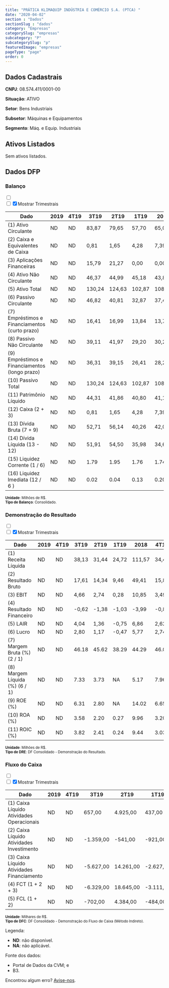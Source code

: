 ```yaml
---  
title: "PRÁTICA KLIMAQUIP INDÚSTRIA E COMÉRCIO S.A. (PTCA) "  
date: "2020-04-02"  
section : "Dados"  
sectionSlug : "dados"  
category: "Empresas"  
categorySlug: "empresas"  
subcategory: "P"  
subcategorySlug: "p"  
featuredImage: "empresas"  
pageType: "page"  
order: 0  
---
```



## Dados Cadastrais


**CNPJ**: 08.574.411/0001-00

**Situação**: ATIVO

**Setor**: Bens Industriais

**Subsetor**: Máquinas e Equipamentos

**Segmento**: Máq. e Equip. Industriais


## Ativos Listados


Sem ativos listados.




## Dados DFP

### Balanço
  
<input type='checkbox' class='toggleCommand' id='toggleBalanco' name='toggleBalanco'>  
<div class='filter-group-balanco'>  
<div class='check_button_balanco'>  
<label for='toggleBalanco'>  
<input type='checkbox' data-filter-col='trimBalanco'><input type='checkbox' data-filter-col='trimBalanco' checked><span>Mostrar Trimestrais</span>  
</label>  
</div>  
</div>  
<div class='overflow balancoTableWrapper'>  
<table class='balancoTable'>  
<thead>  
<tr>  
<th class='dataHeader fixedLeftColumn'>Dado</th>  
<th>2019</th>  
<th class='trimHeader' data-col='trimBalanco'>4T19</th>  
<th class='trimHeader' data-col='trimBalanco'>3T19</th>  
<th class='trimHeader' data-col='trimBalanco'>2T19</th>  
<th class='trimHeader' data-col='trimBalanco'>1T19</th>  
<th>2018</th>  
<th class='trimHeader' data-col='trimBalanco'>4T18</th>  
<th class='trimHeader' data-col='trimBalanco'>3T18</th>  
<th class='trimHeader' data-col='trimBalanco'>2T18</th>  
<th class='trimHeader' data-col='trimBalanco'>1T18</th>  
<th>2017</th>  
<th class='trimHeader' data-col='trimBalanco'>4T17</th>  
<th class='trimHeader' data-col='trimBalanco'>3T17</th>  
<th class='trimHeader' data-col='trimBalanco'>2T17</th>  
<th class='trimHeader' data-col='trimBalanco'>1T17</th>  
</tr>  
</thead>  
<tbody>  
<tr class='trContaAtivo'>  
<td class='leftAlignCell rowDescription fixedLeftColumn'>(1) Ativo Circulante</td>  
<td>ND</td>  
<td data-col='trimBalanco' class='trimData'>ND</td>  
<td data-col='trimBalanco' class='trimData'>83,87</td>  
<td data-col='trimBalanco' class='trimData'>79,65</td>  
<td data-col='trimBalanco' class='trimData'>57,70</td>  
<td>65,05</td>  
<td data-col='trimBalanco' class='trimData'>65,05</td>  
<td data-col='trimBalanco' class='trimData'>71,08</td>  
<td data-col='trimBalanco' class='trimData'>58,17</td>  
<td data-col='trimBalanco' class='trimData'>54,40</td>  
<td>50,32</td>  
<td data-col='trimBalanco' class='trimData'>50,32</td>  
<td data-col='trimBalanco' class='trimData'>50,32</td>  
<td data-col='trimBalanco' class='trimData'>50,32</td>  
<td data-col='trimBalanco' class='trimData'>50,32</td>  
</tr>  
<tr class='trContaAtivo'>  
<td class='leftAlignCell rowDescription fixedLeftColumn'>(2) Caixa e Equivalentes de Caixa</td>  
<td>ND</td>  
<td data-col='trimBalanco' class='trimData'>ND</td>  
<td data-col='trimBalanco' class='trimData'>0,81</td>  
<td data-col='trimBalanco' class='trimData'>1,65</td>  
<td data-col='trimBalanco' class='trimData'>4,28</td>  
<td>7,39</td>  
<td data-col='trimBalanco' class='trimData'>7,39</td>  
<td data-col='trimBalanco' class='trimData'>15,65</td>  
<td data-col='trimBalanco' class='trimData'>11,86</td>  
<td data-col='trimBalanco' class='trimData'>9,93</td>  
<td>4,12</td>  
<td data-col='trimBalanco' class='trimData'>4,12</td>  
<td data-col='trimBalanco' class='trimData'>4,12</td>  
<td data-col='trimBalanco' class='trimData'>4,12</td>  
<td data-col='trimBalanco' class='trimData'>4,12</td>  
</tr>  
<tr class='trContaAtivo'>  
<td class='leftAlignCell rowDescription fixedLeftColumn'>(3) Aplicações Financeiras</td>  
<td>ND</td>  
<td data-col='trimBalanco' class='trimData'>ND</td>  
<td data-col='trimBalanco' class='trimData'>15,79</td>  
<td data-col='trimBalanco' class='trimData'>21,27</td>  
<td data-col='trimBalanco' class='trimData'>0,00</td>  
<td>0,00</td>  
<td data-col='trimBalanco' class='trimData'>0,00</td>  
<td data-col='trimBalanco' class='trimData'>0,00</td>  
<td data-col='trimBalanco' class='trimData'>0,00</td>  
<td data-col='trimBalanco' class='trimData'>0,00</td>  
<td>0,00</td>  
<td data-col='trimBalanco' class='trimData'>0,00</td>  
<td data-col='trimBalanco' class='trimData'>0,00</td>  
<td data-col='trimBalanco' class='trimData'>0,00</td>  
<td data-col='trimBalanco' class='trimData'>0,00</td>  
</tr>  
<tr class='trContaAtivo'>  
<td class='leftAlignCell rowDescription fixedLeftColumn'>(4) Ativo Não Circulante</td>  
<td>ND</td>  
<td data-col='trimBalanco' class='trimData'>ND</td>  
<td data-col='trimBalanco' class='trimData'>46,37</td>  
<td data-col='trimBalanco' class='trimData'>44,99</td>  
<td data-col='trimBalanco' class='trimData'>45,18</td>  
<td>43,88</td>  
<td data-col='trimBalanco' class='trimData'>43,88</td>  
<td data-col='trimBalanco' class='trimData'>43,08</td>  
<td data-col='trimBalanco' class='trimData'>42,48</td>  
<td data-col='trimBalanco' class='trimData'>42,12</td>  
<td>42,73</td>  
<td data-col='trimBalanco' class='trimData'>42,73</td>  
<td data-col='trimBalanco' class='trimData'>42,73</td>  
<td data-col='trimBalanco' class='trimData'>42,73</td>  
<td data-col='trimBalanco' class='trimData'>42,73</td>  
</tr>  
<tr class='trContaAtivo'>  
<td class='leftAlignCell rowDescription fixedLeftColumn'>(5) Ativo Total</td>  
<td>ND</td>  
<td data-col='trimBalanco' class='trimData'>ND</td>  
<td data-col='trimBalanco' class='trimData'>130,24</td>  
<td data-col='trimBalanco' class='trimData'>124,63</td>  
<td data-col='trimBalanco' class='trimData'>102,87</td>  
<td>108,92</td>  
<td data-col='trimBalanco' class='trimData'>108,92</td>  
<td data-col='trimBalanco' class='trimData'>114,16</td>  
<td data-col='trimBalanco' class='trimData'>100,65</td>  
<td data-col='trimBalanco' class='trimData'>96,52</td>  
<td>93,04</td>  
<td data-col='trimBalanco' class='trimData'>93,04</td>  
<td data-col='trimBalanco' class='trimData'>93,04</td>  
<td data-col='trimBalanco' class='trimData'>93,04</td>  
<td data-col='trimBalanco' class='trimData'>93,04</td>  
</tr>  
<tr class='trContaPassivo'>  
<td class='leftAlignCell rowDescription fixedLeftColumn'>(6) Passivo Circulante</td>  
<td>ND</td>  
<td data-col='trimBalanco' class='trimData'>ND</td>  
<td data-col='trimBalanco' class='trimData'>46,82</td>  
<td data-col='trimBalanco' class='trimData'>40,81</td>  
<td data-col='trimBalanco' class='trimData'>32,87</td>  
<td>37,46</td>  
<td data-col='trimBalanco' class='trimData'>37,46</td>  
<td data-col='trimBalanco' class='trimData'>42,29</td>  
<td data-col='trimBalanco' class='trimData'>36,27</td>  
<td data-col='trimBalanco' class='trimData'>32,09</td>  
<td>36,59</td>  
<td data-col='trimBalanco' class='trimData'>36,59</td>  
<td data-col='trimBalanco' class='trimData'>36,59</td>  
<td data-col='trimBalanco' class='trimData'>36,59</td>  
<td data-col='trimBalanco' class='trimData'>36,59</td>  
</tr>  
<tr class='trContaPassivo'>  
<td class='leftAlignCell rowDescription fixedLeftColumn'>(7) Empréstimos e Financiamentos (curto prazo)</td>  
<td>ND</td>  
<td data-col='trimBalanco' class='trimData'>ND</td>  
<td data-col='trimBalanco' class='trimData'>16,41</td>  
<td data-col='trimBalanco' class='trimData'>16,99</td>  
<td data-col='trimBalanco' class='trimData'>13,84</td>  
<td>13,77</td>  
<td data-col='trimBalanco' class='trimData'>13,77</td>  
<td data-col='trimBalanco' class='trimData'>17,06</td>  
<td data-col='trimBalanco' class='trimData'>17,43</td>  
<td data-col='trimBalanco' class='trimData'>13,68</td>  
<td>13,27</td>  
<td data-col='trimBalanco' class='trimData'>13,27</td>  
<td data-col='trimBalanco' class='trimData'>13,27</td>  
<td data-col='trimBalanco' class='trimData'>13,27</td>  
<td data-col='trimBalanco' class='trimData'>13,27</td>  
</tr>  
<tr class='trContaPassivo'>  
<td class='leftAlignCell rowDescription fixedLeftColumn'>(8) Passivo Não Circulante</td>  
<td>ND</td>  
<td data-col='trimBalanco' class='trimData'>ND</td>  
<td data-col='trimBalanco' class='trimData'>39,11</td>  
<td data-col='trimBalanco' class='trimData'>41,97</td>  
<td data-col='trimBalanco' class='trimData'>29,20</td>  
<td>30,28</td>  
<td data-col='trimBalanco' class='trimData'>30,28</td>  
<td data-col='trimBalanco' class='trimData'>32,11</td>  
<td data-col='trimBalanco' class='trimData'>17,58</td>  
<td data-col='trimBalanco' class='trimData'>17,60</td>  
<td>10,86</td>  
<td data-col='trimBalanco' class='trimData'>10,86</td>  
<td data-col='trimBalanco' class='trimData'>10,86</td>  
<td data-col='trimBalanco' class='trimData'>10,86</td>  
<td data-col='trimBalanco' class='trimData'>10,86</td>  
</tr>  
<tr class='trContaPassivo'>  
<td class='leftAlignCell rowDescription fixedLeftColumn'>(9) Empréstimos e Financiamentos (longo prazo)</td>  
<td>ND</td>  
<td data-col='trimBalanco' class='trimData'>ND</td>  
<td data-col='trimBalanco' class='trimData'>36,31</td>  
<td data-col='trimBalanco' class='trimData'>39,15</td>  
<td data-col='trimBalanco' class='trimData'>26,41</td>  
<td>28,29</td>  
<td data-col='trimBalanco' class='trimData'>28,29</td>  
<td data-col='trimBalanco' class='trimData'>30,15</td>  
<td data-col='trimBalanco' class='trimData'>15,70</td>  
<td data-col='trimBalanco' class='trimData'>15,77</td>  
<td>8,90</td>  
<td data-col='trimBalanco' class='trimData'>8,90</td>  
<td data-col='trimBalanco' class='trimData'>8,90</td>  
<td data-col='trimBalanco' class='trimData'>8,90</td>  
<td data-col='trimBalanco' class='trimData'>8,90</td>  
</tr>  
<tr class='trContaPassivo'>  
<td class='leftAlignCell rowDescription fixedLeftColumn'>(10) Passivo Total</td>  
<td>ND</td>  
<td data-col='trimBalanco' class='trimData'>ND</td>  
<td data-col='trimBalanco' class='trimData'>130,24</td>  
<td data-col='trimBalanco' class='trimData'>124,63</td>  
<td data-col='trimBalanco' class='trimData'>102,87</td>  
<td>108,92</td>  
<td data-col='trimBalanco' class='trimData'>108,92</td>  
<td data-col='trimBalanco' class='trimData'>114,16</td>  
<td data-col='trimBalanco' class='trimData'>100,65</td>  
<td data-col='trimBalanco' class='trimData'>96,52</td>  
<td>93,04</td>  
<td data-col='trimBalanco' class='trimData'>93,04</td>  
<td data-col='trimBalanco' class='trimData'>93,04</td>  
<td data-col='trimBalanco' class='trimData'>93,04</td>  
<td data-col='trimBalanco' class='trimData'>93,04</td>  
</tr>  
<tr class='trContaPassivo'>  
<td class='leftAlignCell rowDescription fixedLeftColumn'>(11) Patrimônio Líquido</td>  
<td>ND</td>  
<td data-col='trimBalanco' class='trimData'>ND</td>  
<td data-col='trimBalanco' class='trimData'>44,31</td>  
<td data-col='trimBalanco' class='trimData'>41,86</td>  
<td data-col='trimBalanco' class='trimData'>40,80</td>  
<td>41,18</td>  
<td data-col='trimBalanco' class='trimData'>41,18</td>  
<td data-col='trimBalanco' class='trimData'>39,76</td>  
<td data-col='trimBalanco' class='trimData'>46,80</td>  
<td data-col='trimBalanco' class='trimData'>46,83</td>  
<td>45,60</td>  
<td data-col='trimBalanco' class='trimData'>45,60</td>  
<td data-col='trimBalanco' class='trimData'>45,60</td>  
<td data-col='trimBalanco' class='trimData'>45,60</td>  
<td data-col='trimBalanco' class='trimData'>45,60</td>  
</tr>  
<tr>  
<td class='leftAlignCell rowDescription fixedLeftColumn'>(12) Caixa (2 + 3)</td>  
<td>ND</td>  
<td data-col='trimBalanco' class='trimData'>ND</td>  
<td class='positiveNumber trimData' data-col='trimBalanco'>0,81</td>  
<td class='positiveNumber trimData' data-col='trimBalanco'>1,65</td>  
<td class='positiveNumber trimData' data-col='trimBalanco'>4,28</td>  
<td class='positiveNumber'>7,39</td>  
<td class='positiveNumber trimData' data-col='trimBalanco'>7,39</td>  
<td class='positiveNumber trimData' data-col='trimBalanco'>15,65</td>  
<td class='positiveNumber trimData' data-col='trimBalanco'>11,86</td>  
<td class='positiveNumber trimData' data-col='trimBalanco'>9,93</td>  
<td class='positiveNumber'>4,12</td>  
<td class='positiveNumber trimData' data-col='trimBalanco'>4,12</td>  
<td class='positiveNumber trimData' data-col='trimBalanco'>4,12</td>  
<td class='positiveNumber trimData' data-col='trimBalanco'>4,12</td>  
<td class='positiveNumber trimData' data-col='trimBalanco'>4,12</td>  
</tr>  
<tr class='trDividaBruta'>  
<td class='leftAlignCell rowDescription fixedLeftColumn'>(13) Dívida Bruta (7 + 9)</td>  
<td>ND</td>  
<td data-col='trimBalanco' class='trimData'>ND</td>  
<td class='negativeNumber trimData' data-col='trimBalanco'>52,71</td>  
<td class='negativeNumber trimData' data-col='trimBalanco'>56,14</td>  
<td class='negativeNumber trimData' data-col='trimBalanco'>40,26</td>  
<td class='negativeNumber'>42,06</td>  
<td class='negativeNumber trimData' data-col='trimBalanco'>42,06</td>  
<td class='negativeNumber trimData' data-col='trimBalanco'>47,22</td>  
<td class='negativeNumber trimData' data-col='trimBalanco'>33,13</td>  
<td class='negativeNumber trimData' data-col='trimBalanco'>29,45</td>  
<td class='negativeNumber'>22,17</td>  
<td class='negativeNumber trimData' data-col='trimBalanco'>22,17</td>  
<td class='negativeNumber trimData' data-col='trimBalanco'>22,17</td>  
<td class='negativeNumber trimData' data-col='trimBalanco'>22,17</td>  
<td class='negativeNumber trimData' data-col='trimBalanco'>22,17</td>  
</tr>  
<tr>  
<td class='leftAlignCell rowDescription fixedLeftColumn'>(14) Dívida Líquida  (13 - 12)</td>  
<td>ND</td>  
<td data-col='trimBalanco' class='trimData'>ND</td>  
<td class='negativeNumber trimData' data-col='trimBalanco'>51,91</td>  
<td class='negativeNumber trimData' data-col='trimBalanco'>54,50</td>  
<td class='negativeNumber trimData' data-col='trimBalanco'>35,98</td>  
<td class='negativeNumber'>34,67</td>  
<td class='negativeNumber trimData' data-col='trimBalanco'>34,67</td>  
<td class='negativeNumber trimData' data-col='trimBalanco'>31,57</td>  
<td class='negativeNumber trimData' data-col='trimBalanco'>21,28</td>  
<td class='negativeNumber trimData' data-col='trimBalanco'>19,52</td>  
<td class='negativeNumber'>18,05</td>  
<td class='negativeNumber trimData' data-col='trimBalanco'>18,05</td>  
<td class='negativeNumber trimData' data-col='trimBalanco'>18,05</td>  
<td class='negativeNumber trimData' data-col='trimBalanco'>18,05</td>  
<td class='negativeNumber trimData' data-col='trimBalanco'>18,05</td>  
</tr>  
<tr>  
<td class='leftAlignCell rowDescription fixedLeftColumn'>(15) Liquidez Corrente (1 / 6)</td>  
<td>ND</td>  
<td data-col='trimBalanco' class='trimData'>ND</td>  
<td data-col='trimBalanco' class='trimData'>1.79</td>  
<td data-col='trimBalanco' class='trimData'>1.95</td>  
<td data-col='trimBalanco' class='trimData'>1.76</td>  
<td>1.74</td>  
<td data-col='trimBalanco' class='trimData'>1.74</td>  
<td data-col='trimBalanco' class='trimData'>1.68</td>  
<td data-col='trimBalanco' class='trimData'>1.60</td>  
<td data-col='trimBalanco' class='trimData'>1.70</td>  
<td>1.38</td>  
<td data-col='trimBalanco' class='trimData'>1.38</td>  
<td data-col='trimBalanco' class='trimData'>1.38</td>  
<td data-col='trimBalanco' class='trimData'>1.38</td>  
<td data-col='trimBalanco' class='trimData'>1.38</td>  
</tr>  
<tr>  
<td class='leftAlignCell rowDescription fixedLeftColumn'>(16) Liquidez Imediata  (12 / 6 )</td>  
<td>ND</td>  
<td data-col='trimBalanco' class='trimData'>ND</td>  
<td data-col='trimBalanco' class='trimData'>0.02</td>  
<td data-col='trimBalanco' class='trimData'>0.04</td>  
<td data-col='trimBalanco' class='trimData'>0.13</td>  
<td>0.20</td>  
<td data-col='trimBalanco' class='trimData'>0.20</td>  
<td data-col='trimBalanco' class='trimData'>0.37</td>  
<td data-col='trimBalanco' class='trimData'>0.33</td>  
<td data-col='trimBalanco' class='trimData'>0.31</td>  
<td>0.11</td>  
<td data-col='trimBalanco' class='trimData'>0.11</td>  
<td data-col='trimBalanco' class='trimData'>0.11</td>  
<td data-col='trimBalanco' class='trimData'>0.11</td>  
<td data-col='trimBalanco' class='trimData'>0.11</td>  
</tr>  
</tbody>  
</table>  
</div>  
<p style='font-size:0.7rem; margin:0px;'><strong>Unidade</strong>: Milhões de R$.</p>  
<p style='font-size:0.7rem; margin:0px;'><strong>Tipo de Balanço</strong>: Consolidado.</p>


### Demonstração do Resultado
  
<input type='checkbox' class='toggleCommand' id='toggleDRE' name='toggleDRE'>  
<div class='filter-group-dre'>  
<div class='check_button_dre'>  
<label for='toggleDRE'>  
<input type='checkbox' data-filter-col='trimDRE'><input type='checkbox' data-filter-col='trimDRE' checked><span>Mostrar Trimestrais</span>  
</label>  
</div>  
</div>  
<div class='overflow balancoTableWrapper'>  
<table class='balancoTable'>  
<thead>  
<tr>  
<th class='dataHeader fixedLeftColumn'>Dado</th>  
<th>2019</th>  
<th class='trimHeader' data-col='trimDRE'>4T19</th>  
<th class='trimHeader' data-col='trimDRE'>3T19</th>  
<th class='trimHeader' data-col='trimDRE'>2T19</th>  
<th class='trimHeader' data-col='trimDRE'>1T19</th>  
<th>2018</th>  
<th class='trimHeader' data-col='trimDRE'>4T18</th>  
<th class='trimHeader' data-col='trimDRE'>3T18</th>  
<th class='trimHeader' data-col='trimDRE'>2T18</th>  
<th class='trimHeader' data-col='trimDRE'>1T18</th>  
<th>2017</th>  
<th class='trimHeader' data-col='trimDRE'>4T17</th>  
<th class='trimHeader' data-col='trimDRE'>3T17</th>  
<th class='trimHeader' data-col='trimDRE'>2T17</th>  
<th class='trimHeader' data-col='trimDRE'>1T17</th>  
<th>2016</th>  
<th class='trimHeader' data-col='trimDRE'>4T16</th>  
<th class='trimHeader' data-col='trimDRE'>3T16</th>  
<th class='trimHeader' data-col='trimDRE'>2T16</th>  
<th class='trimHeader' data-col='trimDRE'>1T16</th>  
</tr>  
</thead>  
<tbody>  
<tr class='trDRE'>  
<td class='leftAlignCell rowDescription fixedLeftColumn'>(1) Receita Líquida</td>  
<td>ND</td>  
<td data-col='trimDRE' class='trimData'>ND</td>  
<td data-col='trimDRE' class='trimData' >38,13</td>  
<td data-col='trimDRE' class='trimData' >31,44</td>  
<td data-col='trimDRE' class='trimData' >24,72</td>  
<td>111,57</td>  
<td data-col='trimDRE' class='trimData' >34,41</td>  
<td data-col='trimDRE' class='trimData' >31,67</td>  
<td data-col='trimDRE' class='trimData' >23,70</td>  
<td data-col='trimDRE' class='trimData' >21,80</td>  
<td>95,64</td>  
<td data-col='trimDRE' class='trimData' >30,22</td>  
<td data-col='trimDRE' class='trimData' >28,66</td>  
<td data-col='trimDRE' class='trimData' >19,95</td>  
<td data-col='trimDRE' class='trimData' >16,82</td>  
<td>58,30</td>  
<td data-col='trimDRE' class='trimData' >58,30</td>  
<td data-col='trimDRE' class='trimData'>ND</td>  
<td data-col='trimDRE' class='trimData'>ND</td>  
<td data-col='trimDRE' class='trimData'>ND</td>  
</tr>  
<tr class='trDRE'>  
<td class='leftAlignCell rowDescription fixedLeftColumn'>(2) Resultado Bruto</td>  
<td>ND</td>  
<td data-col='trimDRE' class='trimData'>ND</td>  
<td data-col='trimDRE' class='trimData positiveNumberGreen' >17,61</td>  
<td data-col='trimDRE' class='trimData positiveNumberGreen' >14,34</td>  
<td data-col='trimDRE' class='trimData positiveNumberGreen' >9,46</td>  
<td class='positiveNumberGreen'>49,41</td>  
<td data-col='trimDRE' class='trimData positiveNumberGreen' >15,83</td>  
<td data-col='trimDRE' class='trimData positiveNumberGreen' >13,26</td>  
<td data-col='trimDRE' class='trimData positiveNumberGreen' >10,24</td>  
<td data-col='trimDRE' class='trimData positiveNumberGreen' >10,08</td>  
<td class='positiveNumberGreen'>44,70</td>  
<td data-col='trimDRE' class='trimData positiveNumberGreen' >14,80</td>  
<td data-col='trimDRE' class='trimData positiveNumberGreen' >14,16</td>  
<td data-col='trimDRE' class='trimData positiveNumberGreen' >8,61</td>  
<td data-col='trimDRE' class='trimData positiveNumberGreen' >7,14</td>  
<td class='positiveNumberGreen'>27,20</td>  
<td data-col='trimDRE' class='trimData positiveNumberGreen' >27,20</td>  
<td data-col='trimDRE' class='trimData'>ND</td>  
<td data-col='trimDRE' class='trimData'>ND</td>  
<td data-col='trimDRE' class='trimData'>ND</td>  
</tr>  
<tr class='trDRE'>  
<td class='leftAlignCell rowDescription fixedLeftColumn'>(3) EBIT</td>  
<td>ND</td>  
<td data-col='trimDRE' class='trimData'>ND</td>  
<td data-col='trimDRE' class='trimData positiveNumberGreen' >4,66</td>  
<td data-col='trimDRE' class='trimData positiveNumberGreen' >2,74</td>  
<td data-col='trimDRE' class='trimData positiveNumberGreen' >0,28</td>  
<td class='positiveNumberGreen'>10,85</td>  
<td data-col='trimDRE' class='trimData positiveNumberGreen' >3,49</td>  
<td data-col='trimDRE' class='trimData positiveNumberGreen' >3,69</td>  
<td data-col='trimDRE' class='trimData positiveNumberGreen' >1,41</td>  
<td data-col='trimDRE' class='trimData positiveNumberGreen' >2,26</td>  
<td class='positiveNumberGreen'>13,10</td>  
<td data-col='trimDRE' class='trimData positiveNumberGreen' >4,56</td>  
<td data-col='trimDRE' class='trimData positiveNumberGreen' >6,04</td>  
<td data-col='trimDRE' class='trimData positiveNumberGreen' >1,40</td>  
<td data-col='trimDRE' class='trimData positiveNumberGreen' >1,10</td>  
<td class='positiveNumberGreen'>8,26</td>  
<td data-col='trimDRE' class='trimData positiveNumberGreen' >8,26</td>  
<td data-col='trimDRE' class='trimData'>ND</td>  
<td data-col='trimDRE' class='trimData'>ND</td>  
<td data-col='trimDRE' class='trimData'>ND</td>  
</tr>  
<tr class='trDRE'>  
<td class='leftAlignCell rowDescription fixedLeftColumn'>(4) Resultado Financeiro</td>  
<td>ND</td>  
<td data-col='trimDRE' class='trimData'>ND</td>  
<td data-col='trimDRE' class='trimData negativeNumber' >-0,62</td>  
<td data-col='trimDRE' class='trimData negativeNumber' >-1,38</td>  
<td data-col='trimDRE' class='trimData negativeNumber' >-1,03</td>  
<td class='negativeNumber'>-3,99</td>  
<td data-col='trimDRE' class='trimData negativeNumber' >-0,86</td>  
<td data-col='trimDRE' class='trimData negativeNumber' >-1,45</td>  
<td data-col='trimDRE' class='trimData negativeNumber' >-0,98</td>  
<td data-col='trimDRE' class='trimData negativeNumber' >-0,70</td>  
<td class='negativeNumber'>-2,58</td>  
<td data-col='trimDRE' class='trimData negativeNumber' >-0,71</td>  
<td data-col='trimDRE' class='trimData negativeNumber' >-0,73</td>  
<td data-col='trimDRE' class='trimData negativeNumber' >-0,57</td>  
<td data-col='trimDRE' class='trimData negativeNumber' >-0,58</td>  
<td class='negativeNumber'>-1,78</td>  
<td data-col='trimDRE' class='trimData negativeNumber' >-1,78</td>  
<td data-col='trimDRE' class='trimData'>ND</td>  
<td data-col='trimDRE' class='trimData'>ND</td>  
<td data-col='trimDRE' class='trimData'>ND</td>  
</tr>  
<tr class='trDRE'>  
<td class='leftAlignCell rowDescription fixedLeftColumn'>(5) LAIR</td>  
<td>ND</td>  
<td data-col='trimDRE' class='trimData'>ND</td>  
<td data-col='trimDRE' class='trimData positiveNumberGreen' >4,04</td>  
<td data-col='trimDRE' class='trimData positiveNumberGreen' >1,36</td>  
<td data-col='trimDRE' class='trimData negativeNumber' >-0,75</td>  
<td class='positiveNumberGreen'>6,86</td>  
<td data-col='trimDRE' class='trimData positiveNumberGreen' >2,62</td>  
<td data-col='trimDRE' class='trimData positiveNumberGreen' >2,24</td>  
<td data-col='trimDRE' class='trimData positiveNumberGreen' >0,43</td>  
<td data-col='trimDRE' class='trimData positiveNumberGreen' >1,56</td>  
<td class='positiveNumberGreen'>10,52</td>  
<td data-col='trimDRE' class='trimData positiveNumberGreen' >3,85</td>  
<td data-col='trimDRE' class='trimData positiveNumberGreen' >5,31</td>  
<td data-col='trimDRE' class='trimData positiveNumberGreen' >0,83</td>  
<td data-col='trimDRE' class='trimData positiveNumberGreen' >0,52</td>  
<td class='positiveNumberGreen'>6,48</td>  
<td data-col='trimDRE' class='trimData positiveNumberGreen' >6,48</td>  
<td data-col='trimDRE' class='trimData'>ND</td>  
<td data-col='trimDRE' class='trimData'>ND</td>  
<td data-col='trimDRE' class='trimData'>ND</td>  
</tr>  
<tr class='trDRE'>  
<td class='leftAlignCell rowDescription fixedLeftColumn'>(6) Lucro</td>  
<td>ND</td>  
<td data-col='trimDRE' class='trimData'>ND</td>  
<td data-col='trimDRE' class='trimData positiveNumberGreen' >2,80</td>  
<td data-col='trimDRE' class='trimData positiveNumberGreen' >1,17</td>  
<td data-col='trimDRE' class='trimData negativeNumber' >-0,47</td>  
<td class='positiveNumberGreen'>5,77</td>  
<td data-col='trimDRE' class='trimData positiveNumberGreen' >2,74</td>  
<td data-col='trimDRE' class='trimData positiveNumberGreen' >1,56</td>  
<td data-col='trimDRE' class='trimData positiveNumberGreen' >0,22</td>  
<td data-col='trimDRE' class='trimData positiveNumberGreen' >1,25</td>  
<td class='positiveNumberGreen'>7,55</td>  
<td data-col='trimDRE' class='trimData positiveNumberGreen' >2,72</td>  
<td data-col='trimDRE' class='trimData positiveNumberGreen' >3,53</td>  
<td data-col='trimDRE' class='trimData positiveNumberGreen' >0,86</td>  
<td data-col='trimDRE' class='trimData positiveNumberGreen' >0,44</td>  
<td class='positiveNumberGreen'>4,04</td>  
<td data-col='trimDRE' class='trimData positiveNumberGreen' >4,04</td>  
<td data-col='trimDRE' class='trimData'>ND</td>  
<td data-col='trimDRE' class='trimData'>ND</td>  
<td data-col='trimDRE' class='trimData'>ND</td>  
</tr>  
<tr class='trDREMargem'>  
<td class='leftAlignCell rowDescription fixedLeftColumn'>(7) Margem Bruta (%) (2 / 1)</td>  
<td>ND</td>  
<td data-col='trimDRE' class='trimData'>ND</td>  
<td data-col='trimDRE' class='trimData'>46.18</td>  
<td data-col='trimDRE' class='trimData'>45.62</td>  
<td data-col='trimDRE' class='trimData'>38.29</td>  
<td>44.29</td>  
<td data-col='trimDRE' class='trimData'>46.01</td>  
<td data-col='trimDRE' class='trimData'>41.88</td>  
<td data-col='trimDRE' class='trimData'>43.21</td>  
<td data-col='trimDRE' class='trimData'>46.25</td>  
<td>46.74</td>  
<td data-col='trimDRE' class='trimData'>48.96</td>  
<td data-col='trimDRE' class='trimData'>49.40</td>  
<td data-col='trimDRE' class='trimData'>43.14</td>  
<td data-col='trimDRE' class='trimData'>42.46</td>  
<td>46.66</td>  
<td data-col='trimDRE' class='trimData'>46.66</td>  
<td data-col='trimDRE' class='trimData'>ND</td>  
<td data-col='trimDRE' class='trimData'>ND</td>  
<td data-col='trimDRE' class='trimData'>ND</td>  
</tr>  
<tr class='trDREMargem'>  
<td class='leftAlignCell rowDescription fixedLeftColumn'>(8) Margem Líquida (%) (6 / 1)</td>  
<td>ND</td>  
<td data-col='trimDRE' class='trimData'>ND</td>  
<td data-col='trimDRE' class='trimData'>7.33</td>  
<td data-col='trimDRE' class='trimData'>3.73</td>  
<td data-col='trimDRE' class='trimData'>NA</td>  
<td>5.17</td>  
<td data-col='trimDRE' class='trimData'>7.96</td>  
<td data-col='trimDRE' class='trimData'>4.92</td>  
<td data-col='trimDRE' class='trimData'>0.94</td>  
<td data-col='trimDRE' class='trimData'>5.75</td>  
<td>7.90</td>  
<td data-col='trimDRE' class='trimData'>8.99</td>  
<td data-col='trimDRE' class='trimData'>12.33</td>  
<td data-col='trimDRE' class='trimData'>4.34</td>  
<td data-col='trimDRE' class='trimData'>2.60</td>  
<td>6.93</td>  
<td data-col='trimDRE' class='trimData'>6.93</td>  
<td data-col='trimDRE' class='trimData'>ND</td>  
<td data-col='trimDRE' class='trimData'>ND</td>  
<td data-col='trimDRE' class='trimData'>ND</td>  
</tr>  
<tr>  
<td class='leftAlignCell rowDescription fixedLeftColumn'>(9) ROE (%)</td>  
<td>ND</td>  
<td data-col='trimDRE' class='trimData'>ND</td>  
<td data-col='trimDRE' class='trimData'>6.31</td>  
<td data-col='trimDRE' class='trimData'>2.80</td>  
<td data-col='trimDRE' class='trimData'>NA</td>  
<td>14.02</td>  
<td data-col='trimDRE' class='trimData'>6.65</td>  
<td data-col='trimDRE' class='trimData'>3.92</td>  
<td data-col='trimDRE' class='trimData'>0.48</td>  
<td data-col='trimDRE' class='trimData'>2.68</td>  
<td>16.56</td>  
<td data-col='trimDRE' class='trimData'>5.96</td>  
<td data-col='trimDRE' class='trimData'>7.75</td>  
<td data-col='trimDRE' class='trimData'>1.90</td>  
<td data-col='trimDRE' class='trimData'>0.96</td>  
<td>ND</td>  
<td data-col='trimDRE' class='trimData'>ND</td>  
<td data-col='trimDRE' class='trimData'>ND</td>  
<td data-col='trimDRE' class='trimData'>ND</td>  
<td data-col='trimDRE' class='trimData'>ND</td>  
</tr>  
<tr>  
<td class='leftAlignCell rowDescription fixedLeftColumn'>(10) ROA (%)</td>  
<td>ND</td>  
<td data-col='trimDRE' class='trimData'>ND</td>  
<td data-col='trimDRE' class='trimData'>3.58</td>  
<td data-col='trimDRE' class='trimData'>2.20</td>  
<td data-col='trimDRE' class='trimData'>0.27</td>  
<td>9.96</td>  
<td data-col='trimDRE' class='trimData'>3.20</td>  
<td data-col='trimDRE' class='trimData'>3.23</td>  
<td data-col='trimDRE' class='trimData'>1.40</td>  
<td data-col='trimDRE' class='trimData'>2.34</td>  
<td>14.08</td>  
<td data-col='trimDRE' class='trimData'>4.90</td>  
<td data-col='trimDRE' class='trimData'>6.49</td>  
<td data-col='trimDRE' class='trimData'>1.50</td>  
<td data-col='trimDRE' class='trimData'>1.18</td>  
<td>ND</td>  
<td data-col='trimDRE' class='trimData'>ND</td>  
<td data-col='trimDRE' class='trimData'>ND</td>  
<td data-col='trimDRE' class='trimData'>ND</td>  
<td data-col='trimDRE' class='trimData'>ND</td>  
</tr>  
<tr>  
<td class='leftAlignCell rowDescription fixedLeftColumn'>(11) ROIC (%)</td>  
<td>ND</td>  
<td data-col='trimDRE' class='trimData'>ND</td>  
<td data-col='trimDRE' class='trimData'>3.82</td>  
<td data-col='trimDRE' class='trimData'>2.41</td>  
<td data-col='trimDRE' class='trimData'>0.24</td>  
<td>9.44</td>  
<td data-col='trimDRE' class='trimData'>3.03</td>  
<td data-col='trimDRE' class='trimData'>3.41</td>  
<td data-col='trimDRE' class='trimData'>1.37</td>  
<td data-col='trimDRE' class='trimData'>2.25</td>  
<td>13.59</td>  
<td data-col='trimDRE' class='trimData'>4.73</td>  
<td data-col='trimDRE' class='trimData'>6.26</td>  
<td data-col='trimDRE' class='trimData'>1.45</td>  
<td data-col='trimDRE' class='trimData'>1.14</td>  
<td>ND</td>  
<td data-col='trimDRE' class='trimData'>ND</td>  
<td data-col='trimDRE' class='trimData'>ND</td>  
<td data-col='trimDRE' class='trimData'>ND</td>  
<td data-col='trimDRE' class='trimData'>ND</td>  
</tr>  
</tbody>  
</table>  
</div>  
<p style='font-size:0.7rem; margin:0px;'><strong>Unidade</strong>: Milhões de R$.</p>  
<p style='font-size:0.7rem; margin:0px;'><strong>Tipo de DRE</strong>: DF Consolidado - Demonstração do Resultado.</p>


### Fluxo do Caixa
  
<input type='checkbox' class='toggleCommand' id='toggleDFC' name='toggleDFC'>  
<div class='filter-group-dfc'>  
<div class='check_button_dfc'>  
<label for='toggleDFC'>  
<input type='checkbox' data-filter-col='trimDFC'><input type='checkbox' data-filter-col='trimDFC' checked><span>Mostrar Trimestrais</span>  
</label>  
</div>  
</div>  
<div class='overflow balancoTableWrapper'>  
<table class='balancoTable'>  
<thead>  
<tr>  
<th class='dataHeader fixedLeftColumn'>Dado</th>  
<th>2019</th>  
<th class='trimHeader' data-col='trimDFC'>4T19</th>  
<th class='trimHeader' data-col='trimDFC'>3T19</th>  
<th class='trimHeader' data-col='trimDFC'>2T19</th>  
<th class='trimHeader' data-col='trimDFC'>1T19</th>  
<th>2018</th>  
<th class='trimHeader' data-col='trimDFC'>4T18</th>  
<th class='trimHeader' data-col='trimDFC'>3T18</th>  
<th class='trimHeader' data-col='trimDFC'>2T18</th>  
<th class='trimHeader' data-col='trimDFC'>1T18</th>  
<th>2017</th>  
<th class='trimHeader' data-col='trimDFC'>4T17</th>  
<th class='trimHeader' data-col='trimDFC'>3T17</th>  
<th class='trimHeader' data-col='trimDFC'>2T17</th>  
<th class='trimHeader' data-col='trimDFC'>1T17</th>  
<th>2016</th>  
<th class='trimHeader' data-col='trimDFC'>4T16</th>  
<th class='trimHeader' data-col='trimDFC'>3T16</th>  
<th class='trimHeader' data-col='trimDFC'>2T16</th>  
<th class='trimHeader' data-col='trimDFC'>1T16</th>  
</tr>  
</thead>  
<tbody>  
<tr class='trDFC'>  
<td class='leftAlignCell rowDescription fixedLeftColumn'>(1) Caixa Líquido Atividades Operacionais</td>  
<td>ND</td>  
<td data-col='trimDFC' class='trimData'>ND</td>  
<td data-col='trimDFC' class='trimData' >657,00</td>  
<td data-col='trimDFC' class='trimData' >4.925,00</td>  
<td data-col='trimDFC' class='trimData' >437,00</td>  
<td>1.754,00</td>  
<td data-col='trimDFC' class='trimData' >-1.221,00</td>  
<td data-col='trimDFC' class='trimData' >1.354,00</td>  
<td data-col='trimDFC' class='trimData' >1.754,00</td>  
<td data-col='trimDFC' class='trimData' >-133,00</td>  
<td>5.167,00</td>  
<td data-col='trimDFC' class='trimData' >828,00</td>  
<td data-col='trimDFC' class='trimData' >2.446,00</td>  
<td data-col='trimDFC' class='trimData' >3.301,00</td>  
<td data-col='trimDFC' class='trimData' >-1.408,00</td>  
<td>9.916,00</td>  
<td data-col='trimDFC' class='trimData'>ND</td>  
<td data-col='trimDFC' class='trimData'>ND</td>  
<td data-col='trimDFC' class='trimData'>ND</td>  
<td data-col='trimDFC' class='trimData'>ND</td>  
</tr>  
<tr class='trDFC'>  
<td class='leftAlignCell rowDescription fixedLeftColumn'>(2) Caixa Líquido Atividades Investimento</td>  
<td>ND</td>  
<td data-col='trimDFC' class='trimData'>ND</td>  
<td data-col='trimDFC' class='trimData' >-1.359,00</td>  
<td data-col='trimDFC' class='trimData' >-541,00</td>  
<td data-col='trimDFC' class='trimData' >-921,00</td>  
<td>-12.623,00</td>  
<td data-col='trimDFC' class='trimData' >-1.379,00</td>  
<td data-col='trimDFC' class='trimData' >-9.708,00</td>  
<td data-col='trimDFC' class='trimData' >-980,00</td>  
<td data-col='trimDFC' class='trimData' >-556,00</td>  
<td>-1.768,00</td>  
<td data-col='trimDFC' class='trimData' >-425,00</td>  
<td data-col='trimDFC' class='trimData' >-831,00</td>  
<td data-col='trimDFC' class='trimData' >-251,00</td>  
<td data-col='trimDFC' class='trimData' >-261,00</td>  
<td>8.221,00</td>  
<td data-col='trimDFC' class='trimData'>ND</td>  
<td data-col='trimDFC' class='trimData'>ND</td>  
<td data-col='trimDFC' class='trimData'>ND</td>  
<td data-col='trimDFC' class='trimData'>ND</td>  
</tr>  
<tr class='trDFC'>  
<td class='leftAlignCell rowDescription fixedLeftColumn'>(3) Caixa Líquido Atividades Financiamento</td>  
<td>ND</td>  
<td data-col='trimDFC' class='trimData'>ND</td>  
<td data-col='trimDFC' class='trimData' >-5.627,00</td>  
<td data-col='trimDFC' class='trimData' >14.261,00</td>  
<td data-col='trimDFC' class='trimData' >-2.627,00</td>  
<td>14.137,00</td>  
<td data-col='trimDFC' class='trimData' >-5.664,00</td>  
<td data-col='trimDFC' class='trimData' >12.149,00</td>  
<td data-col='trimDFC' class='trimData' >1.148,00</td>  
<td data-col='trimDFC' class='trimData' >6.504,00</td>  
<td>-5.746,00</td>  
<td data-col='trimDFC' class='trimData' >-628,00</td>  
<td data-col='trimDFC' class='trimData' >-2.823,00</td>  
<td data-col='trimDFC' class='trimData' >-980,00</td>  
<td data-col='trimDFC' class='trimData' >-1.315,00</td>  
<td>-11.872,00</td>  
<td data-col='trimDFC' class='trimData'>ND</td>  
<td data-col='trimDFC' class='trimData'>ND</td>  
<td data-col='trimDFC' class='trimData'>ND</td>  
<td data-col='trimDFC' class='trimData'>ND</td>  
</tr>  
<tr>  
<td class='leftAlignCell rowDescription fixedLeftColumn'>(4) FCT (1 + 2 + 3)</td>  
<td>ND</td>  
<td data-col='trimDFC' class='trimData'>ND</td>  
<td data-col='trimDFC' class='trimData negativeNumber'>-6.329,00</td>  
<td data-col='trimDFC' class='trimData positiveNumber'>18.645,00</td>  
<td data-col='trimDFC' class='trimData negativeNumber'>-3.111,00</td>  
<td class='positiveNumber'>3.268,00</td>  
<td data-col='trimDFC' class='trimData negativeNumber'>-8.264,00</td>  
<td data-col='trimDFC' class='trimData positiveNumber'>3.795,00</td>  
<td data-col='trimDFC' class='trimData positiveNumber'>1.922,00</td>  
<td data-col='trimDFC' class='trimData positiveNumber'>5.815,00</td>  
<td class='negativeNumber'>-4.694,00</td>  
<td data-col='trimDFC' class='trimData negativeNumber'>-450,00</td>  
<td data-col='trimDFC' class='trimData negativeNumber'>-1.208,00</td>  
<td data-col='trimDFC' class='trimData positiveNumber'>2.070,00</td>  
<td data-col='trimDFC' class='trimData negativeNumber'>-2.984,00</td>  
<td class='positiveNumber'>12.530,00</td>  
<td data-col='trimDFC' class='trimData'>ND</td>  
<td data-col='trimDFC' class='trimData'>ND</td>  
<td data-col='trimDFC' class='trimData'>ND</td>  
<td data-col='trimDFC' class='trimData'>ND</td>  
</tr>  
<tr>  
<td class='leftAlignCell rowDescription fixedLeftColumn'>(5) FCL (1 + 2)</td>  
<td>ND</td>  
<td data-col='trimDFC' class='trimData'>ND</td>  
<td data-col='trimDFC' class='trimData negativeNumber'>-702,00</td>  
<td data-col='trimDFC' class='trimData positiveNumber'>4.384,00</td>  
<td data-col='trimDFC' class='trimData negativeNumber'>-484,00</td>  
<td class='negativeNumber'>-10.869,00</td>  
<td data-col='trimDFC' class='trimData negativeNumber'>-2.600,00</td>  
<td data-col='trimDFC' class='trimData negativeNumber'>-8.354,00</td>  
<td data-col='trimDFC' class='trimData positiveNumber'>774,00</td>  
<td data-col='trimDFC' class='trimData negativeNumber'>-689,00</td>  
<td class='positiveNumber'>6.798,00</td>  
<td data-col='trimDFC' class='trimData positiveNumber'>806,00</td>  
<td data-col='trimDFC' class='trimData positiveNumber'>1.615,00</td>  
<td data-col='trimDFC' class='trimData positiveNumber'>3.050,00</td>  
<td data-col='trimDFC' class='trimData negativeNumber'>-1.669,00</td>  
<td class='positiveNumber'>36.274,00</td>  
<td data-col='trimDFC' class='trimData'>ND</td>  
<td data-col='trimDFC' class='trimData'>ND</td>  
<td data-col='trimDFC' class='trimData'>ND</td>  
<td data-col='trimDFC' class='trimData'>ND</td>  
</tr>  
</tbody>  
</table>  
</div>  
<p style='font-size:0.7rem; margin:0px;'><strong>Unidade</strong>: Milhares de R$.</p>  
<p style='font-size:0.7rem; margin:0px;'><strong>Tipo de DFC</strong>: DF Consolidado - Demonstração do Fluxo de Caixa (Método Indireto).</p>

  
<div class='referencias'>

Legenda:  
- **ND**: não disponível.  
- **NA**: não aplicável.

Fonte dos dados:  
- Portal de Dados da CVM; e  
- B3.

Encontrou algum erro? [Avise-nos](/contato).  
</div>